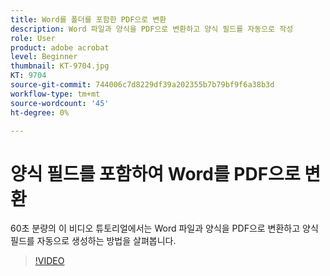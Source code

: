 ```yaml
---
title: Word를 폴더를 포함한 PDF으로 변환
description: Word 파일과 양식을 PDF으로 변환하고 양식 필드를 자동으로 작성
role: User
product: adobe acrobat
level: Beginner
thumbnail: KT-9704.jpg
KT: 9704
source-git-commit: 744006c7d8229df39a202355b7b79bf9f6a38b3d
workflow-type: tm+mt
source-wordcount: '45'
ht-degree: 0%

---
```


# 양식 필드를 포함하여 Word를 PDF으로 변환

60초 분량의 이 비디오 튜토리얼에서는 Word 파일과 양식을 PDF으로 변환하고 양식 필드를 자동으로 생성하는 방법을 살펴봅니다.

>[!VIDEO](https://video.tv.adobe.com/v/340082?hidetitle=true)
